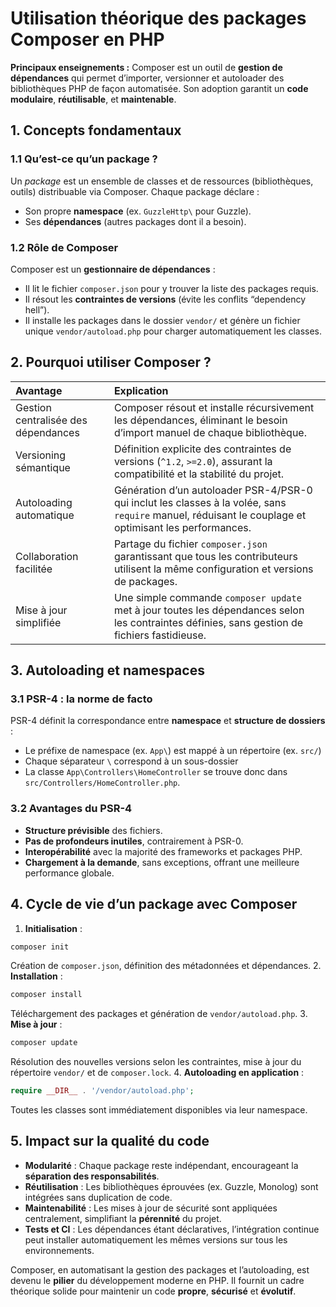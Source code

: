 # Utilisation théorique des packages Composer en PHP

**Principaux enseignements :**
Composer est un outil de **gestion de dépendances** qui permet d’importer, versionner et autoloader des bibliothèques PHP de façon automatisée. Son adoption garantit un **code modulaire**, **réutilisable**, et **maintenable**.

## 1. Concepts fondamentaux

### 1.1 Qu’est-ce qu’un package ?

Un *package* est un ensemble de classes et de ressources (bibliothèques, outils) distribuable via Composer. Chaque package déclare :

- Son propre **namespace** (ex. `GuzzleHttp\` pour Guzzle).
- Ses **dépendances** (autres packages dont il a besoin).


### 1.2 Rôle de Composer

Composer est un **gestionnaire de dépendances** :

- Il lit le fichier `composer.json` pour y trouver la liste des packages requis.
- Il résout les **contraintes de versions** (évite les conflits “dependency hell”).
- Il installe les packages dans le dossier `vendor/` et génère un fichier unique `vendor/autoload.php` pour charger automatiquement les classes.


## 2. Pourquoi utiliser Composer ?

| Avantage | Explication |
| :-- | :-- |
| Gestion centralisée des dépendances | Composer résout et installe récursivement les dépendances, éliminant le besoin d’import manuel de chaque bibliothèque. |
| Versioning sémantique | Définition explicite des contraintes de versions (`^1.2`, `>=2.0`), assurant la compatibilité et la stabilité du projet. |
| Autoloading automatique | Génération d’un autoloader PSR-4/PSR-0 qui inclut les classes à la volée, sans `require` manuel, réduisant le couplage et optimisant les performances. |
| Collaboration facilitée | Partage du fichier `composer.json` garantissant que tous les contributeurs utilisent la même configuration et versions de packages. |
| Mise à jour simplifiée | Une simple commande `composer update` met à jour toutes les dépendances selon les contraintes définies, sans gestion de fichiers fastidieuse. |

## 3. Autoloading et namespaces

### 3.1 PSR-4 : la norme de facto

PSR-4 définit la correspondance entre **namespace** et **structure de dossiers** :

- Le préfixe de namespace (ex. `App\`) est mappé à un répertoire (ex. `src/`)
- Chaque séparateur `\` correspond à un sous-dossier
- La classe `App\Controllers\HomeController` se trouve donc dans `src/Controllers/HomeController.php`.


### 3.2 Avantages du PSR-4

- **Structure prévisible** des fichiers.
- **Pas de profondeurs inutiles**, contrairement à PSR-0.
- **Interopérabilité** avec la majorité des frameworks et packages PHP.
- **Chargement à la demande**, sans exceptions, offrant une meilleure performance globale.


## 4. Cycle de vie d’un package avec Composer

1. **Initialisation** :

```bash
composer init
```

Création de `composer.json`, définition des métadonnées et dépendances.
2. **Installation** :

```bash
composer install
```

Téléchargement des packages et génération de `vendor/autoload.php`.
3. **Mise à jour** :

```bash
composer update
```

Résolution des nouvelles versions selon les contraintes, mise à jour du répertoire `vendor/` et de `composer.lock`.
4. **Autoloading en application** :

```php
require __DIR__ . '/vendor/autoload.php';
```

Toutes les classes sont immédiatement disponibles via leur namespace.

## 5. Impact sur la qualité du code

- **Modularité** : Chaque package reste indépendant, encourageant la **séparation des responsabilités**.
- **Réutilisation** : Les bibliothèques éprouvées (ex. Guzzle, Monolog) sont intégrées sans duplication de code.
- **Maintenabilité** : Les mises à jour de sécurité sont appliquées centralement, simplifiant la **pérennité** du projet.
- **Tests et CI** : Les dépendances étant déclaratives, l’intégration continue peut installer automatiquement les mêmes versions sur tous les environnements.

Composer, en automatisant la gestion des packages et l’autoloading, est devenu le **pilier** du développement moderne en PHP. Il fournit un cadre théorique solide pour maintenir un code **propre**, **sécurisé** et **évolutif**.


